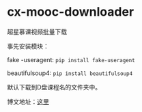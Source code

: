 # cx-mooc-downloader
超星慕课视频批量下载

事先安装模块：

fake -useragent:
`pip install fake-useragent`

beautifulsoup4:
`pip install beautifulsoup4`


默认下载到D盘课程名的文件夹中。


博文地址：[这里](https://www.euukey.com/2020/03/04/chao-xing-mu-ke-shi-pin-pa-chong-pi-liang-xia-zai/)
